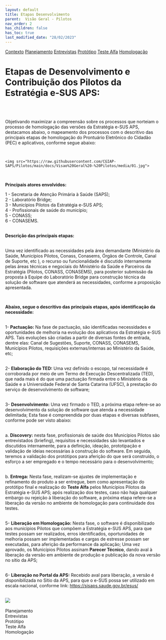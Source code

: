 ```yaml
---
layout: default
title: Etapas Desenvolvimento
parent:  Visão Geral - Pilotos
nav_order: 2
has_children: false
has_toc: true
last_modified_date: "28/02/2023"
---
```


<link rel="stylesheet" href="https://cdn.jsdelivr.net/npm/bootstrap@4.0.0/dist/css/bootstrap.min.css" integrity="sha384-Gn5384xqQ1aoWXA+058RXPxPg6fy4IWvTNh0E263XmFcJlSAwiGgFAW/dAiS6JXm" crossorigin="anonymous">

<script src="https://code.jquery.com/jquery-3.2.1.slim.min.js" integrity="sha384-KJ3o2DKtIkvYIK3UENzmM7KCkRr/rE9/Qpg6aAZGJwFDMVNA/GpGFF93hXpG5KkN" crossorigin="anonymous"></script>
<script src="https://cdn.jsdelivr.net/npm/popper.js@1.12.9/dist/umd/popper.min.js" integrity="sha384-ApNbgh9B+Y1QKtv3Rn7W3mgPxhU9K/ScQsAP7hUibX39j7fakFPskvXusvfa0b4Q" crossorigin="anonymous"></script>
<script src="https://cdn.jsdelivr.net/npm/bootstrap@4.0.0/dist/js/bootstrap.min.js" integrity="sha384-JZR6Spejh4U02d8jOt6vLEHfe/JQGiRRSQQxSfFWpi1MquVdAyjUar5+76PVCmYl" crossorigin="anonymous"></script>

<nav>
  <div class="nav nav-tabs" id="nav-tab" role="tablist">
    <a class="nav-item nav-link active" id="nav-home-tab" data-toggle="tab" href="#nav-home" role="tab" aria-controls="nav-home" aria-selected="true">Contexto</a>
    <a class="nav-item nav-link" id="nav-planejamento-tab" data-toggle="tab" href="#nav-planejamento" role="tab" aria-controls="nav-planejamento" aria-selected="false">Planejamento</a>
    <a class="nav-item nav-link" id="nav-entrevistas-tab" data-toggle="tab" href="#nav-entrevistas" role="tab" aria-controls="nav-entrevistas" aria-selected="false">Entrevistas</a>
    <a class="nav-item nav-link" id="nav-prototipo-tab" data-toggle="tab" href="#nav-prototipo" role="tab" aria-controls="nav-prototipo" aria-selected="false">Protótipo</a>
    <a class="nav-item nav-link" id="nav-testealfa-tab" data-toggle="tab" href="#nav-testealfa" role="tab" aria-controls="nav-testealfa" aria-selected="false">Teste Alfa</a>
    <a class="nav-item nav-link" id="nav-homologacao-tab" data-toggle="tab" href="#nav-homologacao" role="tab" aria-controls="nav-homologacao" aria-selected="false">Homologação</a>
  </div>
</nav>

<div class="tab-content" id="nav-tabContent">
  <div class="tab-pane fade show active" id="nav-home" role="tabpanel" aria-labelledby="nav-home-tab">
    <h1> Etapas de Desenvolvimento e Contribuição dos Pilotos da Estratégia e-SUS APS: </h1>
    <br>
    <br>
    <p>Objetivando maximizar a compreensão sobre os processos que norteiam o processo de homologação das versões da Estratégia e-SUS APS, destacamos abaixo, o mapeamento dos processos com o     descritivo das principais etapas de homologação do Prontuário Eletrônico do Cidadão (PEC) e aplicativos, conforme segue abaixo:</p><br>

    <img src="https://raw.githubusercontent.com/CGIAP-SAPS/Pilotos/main/docs/Visao%20Geral%20-%20Pilotos/media/01.jpg">

  
  <br>

 <b>Principais atores envolvidos:</b>

  1 - Secretaria de Atenção Primária à Saúde (SAPS); <br>
  2 - Laboratório Bridge;<br>
  3 - Municípios Pilotos da Estratégia e-SUS APS;<br>
  4 - Profissionais de saúde do município;<br>
  5 - CONASS;<br>
  6 - CONASEMS.
  <br>
  <br>

  <b>Descrição das principais etapas:</b>
  <br>
  <br>

  <p>Uma vez identificado as necessidades pela área demandante (Ministério da Saúde, Municípios Pilotos, Conass, Conasems, Órgãos de Controle, Canal de Suporte, etc ), o recurso ou funcionalidade é discutido internamente pelas áreas técnicas e negociais do Ministério da Saúde e Parceiros da Estratégia (Pilotos, CONASS, CONASEMS), para posterior submissão da proposta à Equipe do Laboratório Bridge para construção técnica da solução de software que atenderá as necessidades, conforme a proposição apresentada.</p><br>

  <b>Abaixo, segue o descritivo das principais etapas, após identificação da necessidade:</b>
  <br>
  <br>
  
  1- <b>Pactuação:</b> Na fase de pactuação, são identificadas necessidades e oportunidades de melhoria na evolução dos aplicativos da Estratégia e-SUS APS. Tais evoluções são criadas a partir de diversas fontes de entrada, dentre elas: Canal de Sugestões, Suporte, CONASS, CONASEMS, Municípios Pilotos, requisições externas/internas ao Ministério da Saúde, etc;
  <br>
  <br>

  2- <b>Elaboração do TED:</b> Uma vez definido o escopo, tal necessidade é corroborada por meio de um Termo de Execução Descentralizada (TED), que nada mais é do que uma pactuação firmada entre o Ministério da Saúde e a Universidade Federal de Santa Catarina (UFSC), à prestação do serviço de desenvolvimento de software;
  <br>
  <br>

  3- <b>Desenvolvimento:</b> Uma vez firmado o TED, a próxima etapa refere-se ao desenvolvimento da solução de software que atenda a necessidade delimitada; Esta fase é compreendida por duas etapas e diversas subfases, conforme pode ser visto abaixo:
  <br>
  <br>

  a. <b>Discovery:</b> nesta fase, profissionais de saúde dos Municípios Pilotos são entrevistados (briefing), requisitos e necessidades são levantados e discutidos internamente, para a definição, ideação, prototipação e validação de ideias necessárias à construção do software. Em seguida, teremos a validação dos protótipos para aferição do que será construído, o esforço a ser empregado e o tempo necessário para o desenvolvimento;
  <br>
  <br>

  b. <b>Entrega:</b> Nesta fase, realizam-se ajustes de implementação e refinamento do produto a ser entregue, bem como apresentação do protótipo final e realização do **Teste Alfa** pelos Municípios Pilotos da Estratégia e-SUS APS; após realização dos testes, caso não haja qualquer embargo ou rejeição à liberação do software, a próxima etapa refere-se a liberação da versão no ambiente de homologação para continuidade dos testes.
  <br>
  <br>


  5- <b>Liberação em Homologação:</b> Nesta fase, o software é disponibilizado aos municípios Pilotos que compõem a Estratégia e-SUS APS, para que testes possam ser realizados, erros identificados, oportunidades de melhoria possam ser implementadas e cargas de estresse possam ser executadas, para aferição da performance da aplicação; Uma vez aprovado, os Municípios Pilotos assinam **Parecer Técnico**, dando aval à liberação da versão em ambiente de produção e publicação da nova versão no sítio da APS;
  <br>
  <br>

  6- <b>Liberação no Portal da APS:</b> Recebido aval para liberação, a versão é disponibilizada no Sítio da APS, para que o e-SUS possa ser utilizado em escala nacional, conforme link: https://sisaps.saude.gov.br/esus/
  <br>
  <br>

  <img src="https://raw.githubusercontent.com/CGIAP-SAPS/Pilotos/main/docs/Visao%20Geral%20-%20Pilotos/media/06.png">

  <br>
	<br>

  </div>

  <div class="tab-pane fade" id="nav-planejamento" role="tabpanel" aria-labelledby="nav-planejamento-tab">Planejamento</div>
  <div class="tab-pane fade" id="nav-entrevistas" role="tabpanel" aria-labelledby="nav-entrevistas-tab">Entrevistas</div>
  <div class="tab-pane fade" id="nav-prototipo" role="tabpanel" aria-labelledby="nav-prototipo-tab">Protótipo</div>
  <div class="tab-pane fade" id="nav-testealfa" role="tabpanel" aria-labelledby="nav-testealfa-tab">Teste Alfa</div>
  <div class="tab-pane fade" id="nav-homologacao" role="tabpanel" aria-labelledby="nav-homologacao-tab">Homologação</div>
</div>